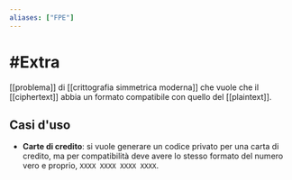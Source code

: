 ```yaml
---
aliases: ["FPE"]
---
```


# #Extra

[[problema]] di [[crittografia simmetrica moderna]] che vuole che il [[ciphertext]] abbia un formato compatibile con quello del [[plaintext]].

## Casi d'uso

- **Carte di credito**: si vuole generare un codice privato per una carta di credito, ma per compatibilità deve avere lo stesso formato del numero vero e proprio, `XXXX XXXX XXXX XXXX`.
